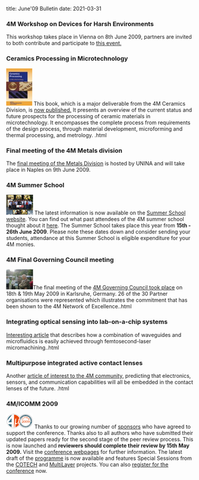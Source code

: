 title: June'09 Bulletin
date: 2021-03-31

<!--break-->
### 4M Workshop on Devices for Harsh Environments

This workshop takes place in Vienna on 8th June 2009, partners are invited to both contribute and participate to [this event.](/event/4M-Workshop-Devices-harsh-environments)

### Ceramics Processing in Microtechnology

![4M Ceramics Division](/images/CeramicBook_thumb.jpg) This book, which is a major deliverable from the 4M Ceramics Division, is [now published.](/contents/Ceramics-Processing-Microtechnology.html) It presents an overview of the current status and future prospects for the processing of ceramic materials in microtechnology.  It encompasses the complete process from requirements of the design process, through material development, microforming and thermal processing, and metrology.   .html

### Final meeting of the 4M Metals division

The [final meeting of the Metals Division](/event/Final-meeting-4M-Metals-Division) is hosted by UNINA and will take place in Naples on 9th June 2009. 

### 4M Summer School

![4M Summer School 2008](/images/SumSchl%202008_thumb.png) The latest information is now available on the [Summer School website](http://www.me.mek.dtu.dk/English/Education/PhD%20Summer%20School.aspx). You can find out what past attendees of the 4M summer school thought about it [here](/event/4M-Summer-School). The Summer School takes place this year from **15th - 26th June 2009**. Please note these dates down and consider sending your students, attendance at this Summer School is eligible expenditure for your 4M monies.  

### 4M Final Governing Council meeting

![4M Governing Council](/images/067thumb.jpg)The final meeting of the [4M Governing Council took place](/contents/Final-4M-Governing-Council.html) on 18th & 19th May 2009 in Karlsruhe, Germany. 26 of the 30 Partner organisations were represented which illustrates the commitment that has been shown to the 4M Network of Excellence..html

### Integrating optical sensing into lab-on-a-chip systems

[Interesting article](/contents/Integrating-optical-sensing-lab-chip-systems.html) that describes how a combination of waveguides and microfluidics is easily achieved through femtosecond-laser micromachining..html

### Multipurpose integrated active contact lenses

Another [article of interest to the 4M community,](/contents/Multipurpose-integrated-active-contact-lenses.html) predicting that electronics, sensors, and communication capabilities will all be embedded in the contact lenses of the future. .html

### 4M/ICOMM 2009

![4M/ICOMM 2009](/images/conf2008-twin-thumb.png)
Thanks to our growing number of [sponsors](/conference/2009/Sponsors) who have agreed to support the conference. Thanks also to all authors who have submitted their updated papers ready for the second  stage of the peer review process. This is now launched and **reviewers should complete their review by 15th May 2009.** Visit the [conference webpages](/conference/2009 "conference webpages") for further information. The latest draft of the [programme](/conference/2009/Programme) is now available and features Special Sessions from the [COTECH](/node/18) and [MultiLayer](/node/19) projects. You can also [register for the conference](/conference/2009/Registration_and_fees) now.